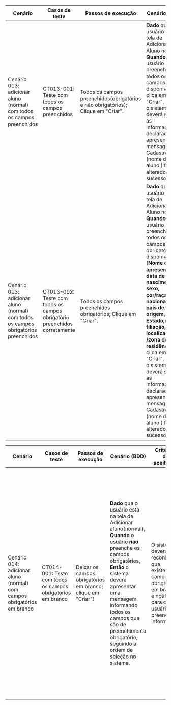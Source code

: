 | Cenário                                                      | Casos de teste                                               | Passos de execução                                           | Cenário (BDD)                                                | Critérios de aceitação                                       | Resultados esperados                                         |
| ------------------------------------------------------------ | ------------------------------------------------------------ | ------------------------------------------------------------ | ------------------------------------------------------------ | ------------------------------------------------------------ | ------------------------------------------------------------ |
| Cenário 013: adicionar aluno (normal) com todos os campos preenchidos | CT013-001: Teste com todos os campos preenchidos             | Todos os campos preenchidos(obrigatórios e não obrigatórios); Clique em "Criar". | **Dado** que o usuário está na tela de Adicionar Aluno normal,  **Quando** o usuário preenche todos os campos disponíveis e clica em "Criar", **Então** o sistema deverá salvar as informações declaradas e apresentar a mensagem "O Cadastro de (nome do aluno ) foi alterado com sucesso!" | O sistema deve salvar as informações cadastradas e apresentar a mensagem “O cadastro de (nome do aluno) foi criado com sucesso!” | O sistema deverá reconhecer que todos os campos foram preenchidos e salvar de acordo com as informações declaradas, além de apresentar a mensagem ao finalizar o cadastro. |
| Cenário 013: adicionar aluno (normal) com todos os campos obrigatórios preenchidos | CT013-002: Teste com todos os campos obrigatório preenchidos corretamente | Todos os campos preenchidos obrigatórios; Clique em "Criar". | **Dado** que o usuário está na tela de Adicionar Aluno normal, **Quando** o usuário preenche todos os campos obrigatórios disponíveis (**Nome de apresentação, data de nascimento, sexo, cor/raça, nacionalidade, país de origem, Estado,cidade, filiação, localização /zona de residência** )e clica em "Criar", **Então** o sistema deverá salvar as informações declaradas e apresentar a mensagem "O Cadastro de (nome do aluno ) foi alterado com sucesso!" | O sistema deve salvar as informações cadastradas e apresentar a mensagem “O cadastro de (nome do aluno) foi criado com sucesso!” | O sistema deve reconhecer as informações cadastradas e apresentar a mensagem “O cadastro de (nome do aluno) foi criado com sucesso!” |

| Cenário                                                      | Casos de teste                                              | Passos de execução                                          | Cenário (BDD)                                                | Critérios de aceitação                                       | Resultados esperados                                         |
| ------------------------------------------------------------ | ----------------------------------------------------------- | ----------------------------------------------------------- | ------------------------------------------------------------ | ------------------------------------------------------------ | ------------------------------------------------------------ |
| Cenário 014: adicionar aluno (normal) com campos obrigatórios em branco | CT014-001: Teste com todos os campos obrigatórios em branco | Deixar os campos obrigatórios em branco; clique em "Criar"! | **Dado** que o usuário está na tela de Adicionar aluno(normal), **Quando** o usuário **não** preenche os campos obrigatórios, **Então** o sistema deverá apresentar uma mensagem informando todos os campos que são de preenchimento obrigatório, seguindo a ordem de seleção no sistema. | O sistema deverá reconhecer que existem campos obrigatórios em branco e notificar para que o usuário preencha a informação. | O sistema apresentará uma mensagem indicando os campos que não foram preenchidos:     "Campo **Nome** é obrigatório. Campo **Data de nascimento** é obrigatório. Campo **Sexo** é obrigatório. Campo **Cor/Raça** é obrigatório. Campo **Filiação** é obrigatório. Campo **Nacionalidade** é obrigatório. Campo **País de origem** é obrigatório. Campo **Localização/ Zona de residência** é obrigatório.", e não permitir criar o novo usuário. |

